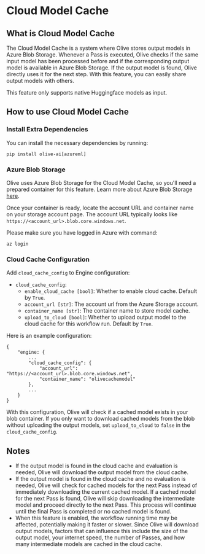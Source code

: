 # Cloud Model Cache

## What is Cloud Model Cache

The Cloud Model Cache is a system where Olive stores output models in Azure Blob Storage. Whenever a Pass is executed, Olive checks if the same input model has been processed before and if the corresponding output model is available in Azure Blob Storage. If the output model is found, Olive directly uses it for the next step. With this feature, you can easily share output models with others.

This feature only supports native Huggingface models as input.

## How to use Cloud Model Cache

### Install Extra Dependencies

You can install the necessary dependencies by running:

```shell
pip install olive-ai[azureml]
```

### Azure Blob Storage

Olive uses Azure Blob Storage for the Cloud Model Cache, so you'll need a prepared container for this feature. Learn more about Azure Blob Storage [here](https://learn.microsoft.com/en-us/azure/storage/blobs/storage-blobs-introduction).

Once your container is ready, locate the account URL and container name on your storage account page. The account URL typically looks like `https://<account_url>.blob.core.windows.net`.

Please make sure you have logged in Azure with command:

```(shell)
az login
```

### Cloud Cache Configuration

Add `cloud_cache_config` to Engine configuration:

* `cloud_cache_config`:
  * `enable_cloud_cache [bool]`: Whether to enable cloud cache. Default by `True`.
  * `account_url [str]`: The account url from the Azure Storage account.
  * `container_name [str]`: The container name to store model cache.
  * `upload_to_cloud [bool]`: Whether to upload output model to the cloud cache for this workflow run. Default by `True`.

Here is an example configuration:

```(json)
{
    "engine: {
        ...
        "cloud_cache_config": {
            "account_url": "https://<account_url>.blob.core.windows.net",
            "container_name": "olivecachemodel"
        },
        ...
    }
}
```

With this configuration, Olive will check if a cached model exists in your blob container. If you only want to download cached models from the blob without uploading the output models, set `upload_to_cloud` to `false` in the `cloud_cache_config`.

## Notes

* If the output model is found in the cloud cache and evaluation is needed, Olive will download the output model from the cloud cache.
* If the output model is found in the cloud cache and no evaluation is needed, Olive will check for cached models for the next Pass instead of immediately downloading the current cached model. If a cached model for the next Pass is found, Olive will skip downloading the intermediate model and proceed directly to the next Pass. This process will continue until the final Pass is completed or no cached model is found.
* When this feature is enabled, the workflow running time may be affected, potentially making it faster or slower. Since Olive will download output models, factors that can influence this include the size of the output model, your internet speed, the number of Passes, and how many intermediate models are cached in the cloud cache.